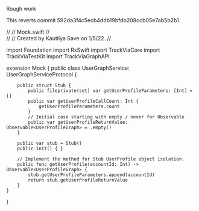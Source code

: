 Rough work

This reverts commit 592da3f4c5ecb4ddb19bfdb208ccb05e7ab5b2b1.


//
//  Mock.swift
//  
//
//  Created by Kautilya Save on 1/5/22.
//

import Foundation
import RxSwift
import TrackViaCore
import TrackViaTestKit
import TrackViaGraphAPI


extension Mock {
    public class UserGraphService: UserGraphServiceProtocol {
        
        public struct Stub {
            public fileprivate(set) var getUserProfileParameters: [Int] = []
            public var getUserProfileCallCount: Int {
                getUserProfileParameters.count
            }
            // Initial case starting with empty / never for Observable
            public var getUserProfileReturnValue: Observable<UserProfileGraph> = .empty()
        }
        
        public var stub = Stub()
        public init() { }
        
        // Implement the method for Stub UserProfile object isolation.
        public func getUserProfile(accountId: Int) -> Observable<UserProfileGraph> {
            stub.getUserProfileParameters.append(accountId)
            return stub.getUserProfileReturnValue
        }
    }
}
